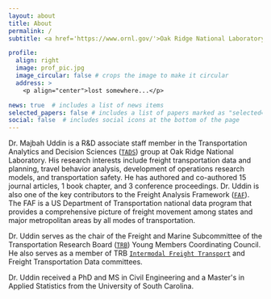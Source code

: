 ```yaml
---
layout: about
title: About
permalink: /
subtitle: <a href='https://www.ornl.gov/'>Oak Ridge National Laboratory</a>, 1 Bethel Valley Rd, Oak Ridge, TN 37830

profile:
  align: right
  image: prof_pic.jpg
  image_circular: false # crops the image to make it circular
  address: >
    <p align="center">lost somewhere...</p>

news: true  # includes a list of news items
selected_papers: false # includes a list of papers marked as "selected={true}"
social: false  # includes social icons at the bottom of the page
---
```


Dr. Majbah Uddin is a R&D associate staff member in the Transportation Analytics and Decision Sciences ([`TADS`](https://www.ornl.gov/group/transportation-analytics-and-decision-sciences)) group at Oak Ridge National Laboratory.  His research interests include freight transportation data and planning, travel behavior analysis, development of operations research models, and transportation safety.  He has authored and co-authored 15 journal articles, 1 book chapter, and 3 conference proceedings.  Dr. Uddin is also one of the key contributors to the Freight Analysis Framework ([`FAF`](https://faf.ornl.gov/faf5/)).  The FAF is a US Department of Transportation national data program that provides a comprehensive picture of freight movement among states and major metropolitan areas by all modes of transportation.

Dr. Uddin serves as the chair of the Freight and Marine Subcommittee of the Transportation Research Board ([`TRB`](https://www.nationalacademies.org/trb/transportation-research-board)) Young Members Coordinating Council.  He also serves as a member of TRB [`Intermodal Freight Transport`](https://sites.google.com/site/trbat045/home?pli=1) and Freight Transportation Data committees.

Dr. Uddin received a PhD and MS in Civil Engineering and a Master's in Applied Statistics from the University of South Carolina.


<!-- Write your biography here. Tell the world about yourself. Link to your favorite [subreddit](http://reddit.com). You can put a picture in, too. The code is already in, just name your picture `prof_pic.jpg` and put it in the `img/` folder.

Put your address / P.O. box / other info right below your picture. You can also disable any these elements by editing `profile` property of the YAML header of your `_pages/about.md`. Edit `_bibliography/papers.bib` and Jekyll will render your [publications page](/al-folio/publications/) automatically.

Link to your social media connections, too. This theme is set up to use [Font Awesome icons](http://fortawesome.github.io/Font-Awesome/) and [Academicons](https://jpswalsh.github.io/academicons/), like the ones below. Add your Facebook, Twitter, LinkedIn, Google Scholar, or just disable all of them. -->
